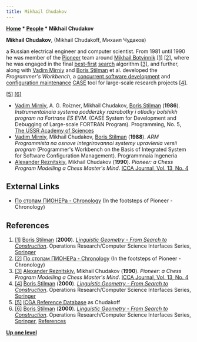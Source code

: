 ```yaml
---
title: Mikhail Chudakov
---
```

**[Home](Home "Home") \* [People](People "People") \* Mikhail Chudakov**


**Mikhail Chudakov**, (Mikhail Chudakoff, Михаил Чудаков)  

a Russian electrical engineer and computer scientist. From 1981 until 1990 he was member of the [Pioneer](Pioneer "Pioneer") team around [Mikhail Botvinnik](Mikhail_Botvinnik "Mikhail Botvinnik") <a id="cite-note-1" href="#cite-ref-1">[1]</a>
<a id="cite-note-2" href="#cite-ref-2">[2]</a>, 
where he was engaged in the final [best-first](Best-First "Best-First") [search](Search "Search") algorithm <a id="cite-note-3" href="#cite-ref-3">[3]</a>, 
and further, along with [Vadim Mirniy](Vadim_Mirniy "Vadim Mirniy") and [Boris Stilman](Boris_Stilman "Boris Stilman") et al. developed the *Programmer's Workbench*, a [concurrent software development](https://en.wikipedia.org/wiki/Concurrent_engineering) and [configuration maintenance](https://en.wikipedia.org/wiki/Configuration_management) [CASE](https://en.wikipedia.org/wiki/Computer-aided_software_engineering) tool for large-scale research projects <a id="cite-note-4" href="#cite-ref-4">[4]</a>.






<a id="cite-note-5" href="#cite-ref-5">[5]</a>
<a id="cite-note-6" href="#cite-ref-6">[6]</a>



* [Vadim Mirniy](Vadim_Mirniy "Vadim Mirniy"), A. G. Roizner, Mikhail Chudakov, [Boris Stilman](Boris_Stilman "Boris Stilman") (**1986**). *Instrumentalnaia systema podderzky razrabotky i otladky bolshikh program na Fortrane ES EVM*. (CASE System for Development and Debugging of Large-scale FORTRAN Program). Programming, No. 5, [The USSR Academy of Sciences](https://en.wikipedia.org/wiki/Russian_Academy_of_Sciences#The_Academy_of_Sciences_of_the_USSR)
* [Vadim Mirniy](Vadim_Mirniy "Vadim Mirniy"), Mikhail Chudakov, [Boris Stilman](Boris_Stilman "Boris Stilman") (**1988**). *ARM Programmista na osnove integrirovannoi systemy upravlenia versii program* (Programmer's Workbench on the Basis of Integrated System for Software Configuration Management). Programmnaia Ingeneria
* [Alexander Reznitskiy](Alexander_Reznitskiy "Alexander Reznitskiy"), Mikhail Chudakov (**1990**). *Pioneer: a Chess Program Modelling a Chess Master's Mind*. [ICCA Journal, Vol. 13, No. 4](ICGA_Journal#13_4 "ICGA Journal")


## External Links


* [По стопам ПИОНЕРа - Chronology](http://atimopheyev.narod.ru/AfterPIONEER/inPIONEERsFootsteps/Chronology_of_Model.HTM) (In the footsteps of Pioneer - Chronology)


## References


1. <a id="cite-ref-1" href="#cite-note-1">[1]</a> [Boris Stilman](Boris_Stilman "Boris Stilman") (**2000**). *[Linguistic Geometry - From Search to Construction](http://atimopheyev.narod.ru/LG01pdf_in_HTML/LG01_eng.HTML)*. Operations Research/Computer Science Interfaces Series, [Springer](https://en.wikipedia.org/wiki/Springer_Science%2BBusiness_Media)
2. <a id="cite-ref-2" href="#cite-note-2">[2]</a> [По стопам ПИОНЕРа - Chronology](http://atimopheyev.narod.ru/AfterPIONEER/inPIONEERsFootsteps/Chronology_of_Model.HTM) (In the footsteps of Pioneer - Chronology)
3. <a id="cite-ref-3" href="#cite-note-3">[3]</a> [Alexander Reznitskiy](Alexander_Reznitskiy "Alexander Reznitskiy"), Mikhail Chudakov (**1990**). *Pioneer: a Chess Program Modelling a Chess Master's Mind*. [ICCA Journal, Vol. 13, No. 4](ICGA_Journal#13_4 "ICGA Journal")
4. <a id="cite-ref-4" href="#cite-note-4">[4]</a> [Boris Stilman](Boris_Stilman "Boris Stilman") (**2000**). *[Linguistic Geometry - From Search to Construction](http://atimopheyev.narod.ru/LG01pdf_in_HTML/LG01_eng.HTML)*. Operations Research/Computer Science Interfaces Series, [Springer](https://en.wikipedia.org/wiki/Springer_Science%2BBusiness_Media)
5. <a id="cite-ref-5" href="#cite-note-5">[5]</a> [ICGA Reference Database](ICGA_Journal#RefDB "ICGA Journal") as Chudakoff
6. <a id="cite-ref-6" href="#cite-note-6">[6]</a> [Boris Stilman](Boris_Stilman "Boris Stilman") (**2000**). *[Linguistic Geometry - From Search to Construction](http://atimopheyev.narod.ru/LG01pdf_in_HTML/LG01_eng.HTML)*. Operations Research/Computer Science Interfaces Series, [Springer](https://en.wikipedia.org/wiki/Springer_Science%2BBusiness_Media), [References](http://atimopheyev.narod.ru/LG01pdf_in_HTML/Ref/lit_en.htm)

**[Up one level](People "People")**







 
